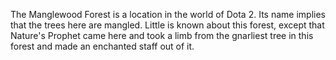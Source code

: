 The Manglewood Forest is a location in the world of Dota 2.
Its name implies that the trees here are mangled. Little is known about this forest, except that  Nature's Prophet came here and took a limb from the gnarliest tree in this forest and made an enchanted staff out of it.
